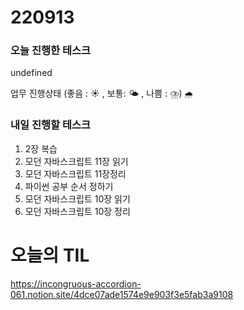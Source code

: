 # 220913

### 오늘 진행한 테스크

undefined

업무 진행상태 (좋음 : ☀ , 보통: 🌤 , 나쁨 : ⛈)
`🌧`

### 내일 진행할 테스크

1. 2장 복습
2. 모던 자바스크립트 11장 읽기
3. 모던 자바스크립트 11장정리
4. 파이썬 공부 순서 정하기
5. 모던 자바스크립트 10장 읽기
6. 모던 자바스크립트 10장 정리

# 오늘의 TIL

https://incongruous-accordion-061.notion.site/4dce07ade1574e9e903f3e5fab3a9108
